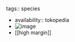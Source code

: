 tags:: species

- availability:: tokopedia
- ![image](https://ipfs.io/ipfs/QmSvosfGMKNLPemGyNHj2A7AkQoZ8zY3NAdiKWmGGTpcam)
- [[high margin]]